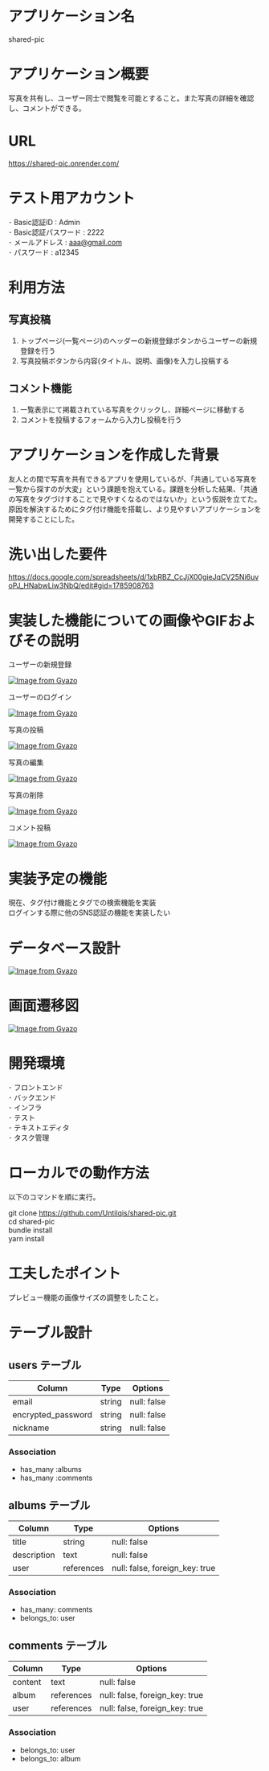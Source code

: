 # アプリケーション名

shared-pic

# アプリケーション概要

写真を共有し、ユーザー同士で閲覧を可能とすること。また写真の詳細を確認し、コメントができる。

# URL

https://shared-pic.onrender.com/

# テスト用アカウント

･ Basic認証ID : Admin  
･ Basic認証パスワード : 2222  
･ メールアドレス : aaa@gmail.com  
･ パスワード : a12345  

# 利用方法

## 写真投稿

1. トップページ(一覧ページ)のヘッダーの新規登録ボタンからユーザーの新規登録を行う
2. 写真投稿ボタンから内容(タイトル、説明、画像)を入力し投稿する

## コメント機能

1. 一覧表示にて掲載されている写真をクリックし、詳細ページに移動する
2. コメントを投稿するフォームから入力し投稿を行う

# アプリケーションを作成した背景

友人との間で写真を共有できるアプリを使用しているが、「共通している写真を一覧から探すのが大変」という課題を抱えている。課題を分析した結果、「共通の写真をタグづけすることで見やすくなるのではないか」という仮説を立てた。原因を解決するためにタグ付け機能を搭載し、より見やすいアプリケーションを開発することにした。

# 洗い出した要件

https://docs.google.com/spreadsheets/d/1xbRBZ_CcJjX00gieJqCV25Ni6uvoPJ_HNabwLiw3NbQ/edit#gid=1785908763

# 実装した機能についての画像やGIFおよびその説明
ユーザーの新規登録  

[![Image from Gyazo](https://i.gyazo.com/8a7004101f5fa66288bf33c54238af68.gif)](https://gyazo.com/8a7004101f5fa66288bf33c54238af68)  
  
ユーザーのログイン  

[![Image from Gyazo](https://i.gyazo.com/7377bda6cbca672321f1e5f8aa90461f.gif)](https://gyazo.com/7377bda6cbca672321f1e5f8aa90461f)  
  
写真の投稿  

[![Image from Gyazo](https://i.gyazo.com/63ecef5971adde8e76c00ea8c1d2c85c.gif)](https://gyazo.com/63ecef5971adde8e76c00ea8c1d2c85c)  
  
写真の編集  

[![Image from Gyazo](https://i.gyazo.com/c62a84211a1564c2a1aed7199a1e3eb8.gif)](https://gyazo.com/c62a84211a1564c2a1aed7199a1e3eb8)  
  
写真の削除  

[![Image from Gyazo](https://i.gyazo.com/87b63617c7fab7801fac6cd7b309df0c.gif)](https://gyazo.com/87b63617c7fab7801fac6cd7b309df0c)  
  
コメント投稿  

[![Image from Gyazo](https://i.gyazo.com/2d2f8bd9b736083d8fdbeb25f8950624.gif)](https://gyazo.com/2d2f8bd9b736083d8fdbeb25f8950624)  

# 実装予定の機能

現在、タグ付け機能とタグでの検索機能を実装  
ログインする際に他のSNS認証の機能を実装したい

# データベース設計

[![Image from Gyazo](https://i.gyazo.com/3bd2dc44aa595c80b97e9519747084f4.png)](https://gyazo.com/3bd2dc44aa595c80b97e9519747084f4)

# 画面遷移図

[![Image from Gyazo](https://i.gyazo.com/db8a20ba771dc40d89b322702f94bf35.png)](https://gyazo.com/db8a20ba771dc40d89b322702f94bf35)

# 開発環境

･ フロントエンド  
･ バックエンド  
･ インフラ  
･ テスト  
･ テキストエディタ  
･ タスク管理

# ローカルでの動作方法

以下のコマンドを順に実行。  

git clone https://github.com/Untilqis/shared-pic.git  
cd shared-pic  
bundle install  
yarn install

# 工夫したポイント

プレビュー機能の画像サイズの調整をしたこと。

# テーブル設計

## users テーブル

| Column             | Type   | Options     |
| ------------------ | ------ | ----------- |
| email              | string | null: false |
| encrypted_password | string | null: false |
| nickname           | string | null: false |

### Association

- has_many :albums
- has_many :comments

## albums テーブル

| Column      | Type       | Options                        |
| ----------- | ---------- | ------------------------------ |
| title       | string     | null: false                    |
| description | text       | null: false                    |
| user        | references | null: false, foreign_key: true |

### Association

- has_many: comments
- belongs_to: user

## comments テーブル

| Column    | Type       | Options                        |
| --------- | ---------- | ------------------------------ |
| content   | text       | null: false                    |
| album     | references | null: false, foreign_key: true |
| user      | references | null: false, foreign_key: true |

### Association
- belongs_to: user
- belongs_to: album